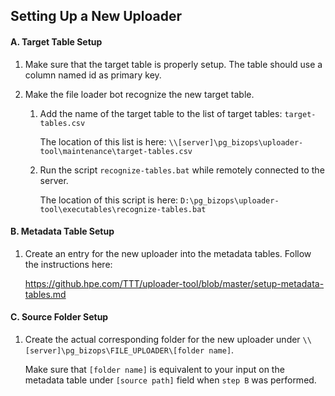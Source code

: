 ## Setting Up a New Uploader

#### A. Target Table Setup

1. Make sure that the target table is properly setup. The table should use a column named id as primary key.

2. Make the file loader bot recognize the new target table.
    1. Add the name of the target table to the list of target tables: ```target-tables.csv```
    
        The location of this list is here: ```\\[server]\pg_bizops\uploader-tool\maintenance\target-tables.csv```

    2. Run the script ```recognize-tables.bat``` while remotely connected to the server.
    
        The location of this script is here: ```D:\pg_bizops\uploader-tool\executables\recognize-tables.bat```

#### B. Metadata Table Setup

1. Create an entry for the new uploader into the metadata tables. Follow the instructions here:

    https://github.hpe.com/TTT/uploader-tool/blob/master/setup-metadata-tables.md

#### C. Source Folder Setup

1. Create the actual corresponding folder for the new uploader under ```\\[server]\pg_bizops\FILE_UPLOADER\[folder name]```.

    Make sure that ```[folder name]``` is equivalent to your input on the metadata table under ```[source path]``` field when ```step B``` was performed.
